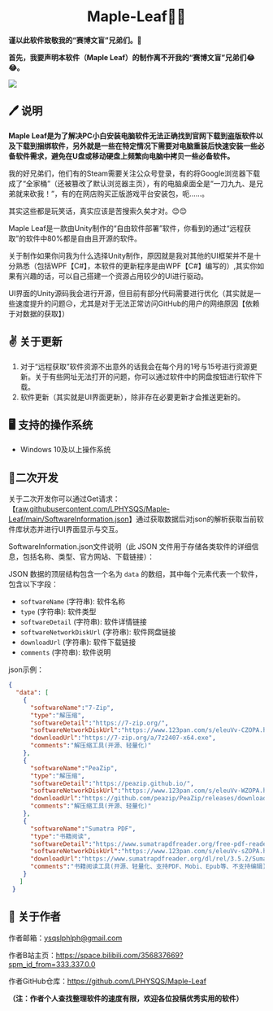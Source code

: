 

<h1 align="center">Maple-Leaf😶‍🌫️</h1>

**谨以此软件致敬我的“赛博文盲”兄弟们。💖**

**首先，我要声明本软件（Maple Leaf）的制作离不开我的“赛博文盲”兄弟们😂😂。**

![](https://github.com/LPHYSQS/Maple-Leaf/blob/main/ImageData/AppLogo.png?raw=true)

## 🖊   说明

**Maple Leaf是为了解决PC小白安装电脑软件无法正确找到官网下载到盗版软件以及下载到捆绑软件，另外就是一些在特定情况下需要对电脑重装后快速安装一些必备软件需求，避免在U盘或移动硬盘上频繁向电脑中拷贝一些必备软件。**

我的好兄弟们，他们有的Steam需要关注公众号登录，有的将Google浏览器下载成了“全家桶”（还被篡改了默认浏览器主页），有的电脑桌面全是“一刀九九、是兄弟就来砍我！”，有的在网店购买正版游戏平台安装包，呃……。

其实这些都是玩笑话，真实应该是苦搜索久矣才对。😊😊

Maple Leaf是一款由Unity制作的“自由软件部署”软件，你看到的通过“远程获取”的软件中80%都是自由且开源的软件。

关于制作如果你问我为什么选择Unity制作，原因就是我对其他的UI框架并不是十分熟悉（包括WPF【C#】，本软件的更新程序是由WPF【C#】编写的）,其实你如果有兴趣的话，可以自己搭建一个资源占用较少的UI进行驱动。

UI界面的Unity源码我会进行开源，但目前有部分代码需要进行优化（其实就是一些速度提升的问题😥，尤其是对于无法正常访问GitHub的用户的网络原因【依赖于对数据的获取】）

## ✌️ 关于更新

1. 对于“远程获取”软件资源不出意外的话我会在每个月的1号与15号进行资源更新。关于有些网址无法打开的问题，你可以通过软件中的网盘按钮进行软件下载。
2. 软件更新（其实就是UI界面更新），除非存在必要更新才会推送更新的。

## 🖥 支持的操作系统

- Windows 10及以上操作系统

## 🫡二次开发

关于二次开发你可以通过Get请求：【[raw.githubusercontent.com/LPHYSQS/Maple-Leaf/main/SoftwareInformation.json](https://raw.githubusercontent.com/LPHYSQS/Maple-Leaf/main/SoftwareInformation.json)】通过获取数据后对json的解析获取当前软件库状态并进行UI界面显示与交互。

SoftwareInformation.json文件说明（此 JSON 文件用于存储各类软件的详细信息，包括名称、类型、官方网站、下载链接）：

JSON 数据的顶层结构包含一个名为 `data` 的数组，其中每个元素代表一个软件，包含以下字段：

- `softwareName` (字符串): 软件名称
- `type` (字符串): 软件类型
- `softwareDetail` (字符串): 软件详情链接
- `softwareNetworkDiskUrl` (字符串): 软件网盘链接
- `downloadUrl` (字符串): 软件下载链接
- `comments` (字符串): 软件说明

json示例：

```json
{
  "data": [
    {
      "softwareName":"7-Zip",
      "type":"解压缩",
      "softwareDetail":"https://7-zip.org/",
      "softwareNetworkDiskUrl":"https://www.123pan.com/s/eleuVv-CZOPA.html",
      "downloadUrl":"https://7-zip.org/a/7z2407-x64.exe",
      "comments":"解压缩工具(开源、轻量化)"
    },
    {
      "softwareName":"PeaZip",
      "type":"解压缩",
      "softwareDetail":"https://peazip.github.io/",
      "softwareNetworkDiskUrl":"https://www.123pan.com/s/eleuVv-WZOPA.html",
      "downloadUrl":"https://github.com/peazip/PeaZip/releases/download/9.8.0/peazip-9.8.0.WIN64.exe",
      "comments":"解压缩工具(开源、轻量化)"
    },
    {
      "softwareName":"Sumatra PDF",
      "type":"书籍阅读",
      "softwareDetail":"https://www.sumatrapdfreader.org/free-pdf-reader",
      "softwareNetworkDiskUrl":"https://www.123pan.com/s/eleuVv-sZOPA.html",
      "downloadUrl":"https://www.sumatrapdfreader.org/dl/rel/3.5.2/SumatraPDF-3.5.2-64-install.exe",
      "comments":"书籍阅读工具(开源、轻量化、支持PDF、Mobi、Epub等、不支持编辑)"
    }
   ]
 }
```



## 🫠 关于作者

作者邮箱：ysqslphlph@gmail.com

作者B站主页：https://space.bilibili.com/356837669?spm_id_from=333.337.0.0

作者GitHub仓库：https://github.com/LPHYSQS/Maple-Leaf

**（注：作者个人查找整理软件的速度有限，欢迎各位投稿优秀实用的软件）**

